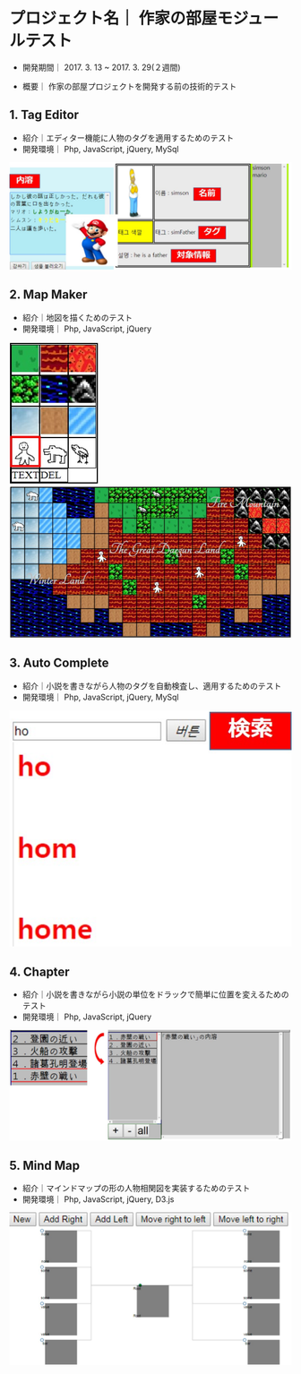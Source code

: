 # プロジェクト名｜ 作家の部屋モジュールテスト

* 開発期間｜ 2017. 3. 13 ~ 2017. 3. 29(２週間)

* 概要｜ 作家の部屋プロジェクトを開発する前の技術的テスト

## 1. Tag Editor
* 紹介｜エディター機能に人物のタグを適用するためのテスト
* 開発環境｜ Php, JavaScript, jQuery, MySql
<img src='./_ReadmeImg/1TagEditor.jpg'>

## 2. Map Maker
* 紹介｜地図を描くためのテスト
* 開発環境｜ Php, JavaScript, jQuery
<img src='./_ReadmeImg/2MapMaker_1.jpg'>
<img src='./_ReadmeImg/2MapMaker_2.jpg'>

## 3. Auto Complete
* 紹介｜小説を書きながら人物のタグを自動検査し、適用するためのテスト
* 開発環境｜ Php, JavaScript, jQuery, MySql
<img src='./_ReadmeImg/3AutoComplete.jpg'>

## 4. Chapter
* 紹介｜小説を書きながら小説の単位をドラックで簡単に位置を変えるためのテスト
* 開発環境｜ Php, JavaScript, jQuery
<img src='./_ReadmeImg/4Chapter.jpg'>

## 5. Mind Map
* 紹介｜マインドマップの形の人物相関図を実装するためのテスト
* 開発環境｜ Php, JavaScript, jQuery, D3.js
<img src='./_ReadmeImg/5MindMap.jpg'>

